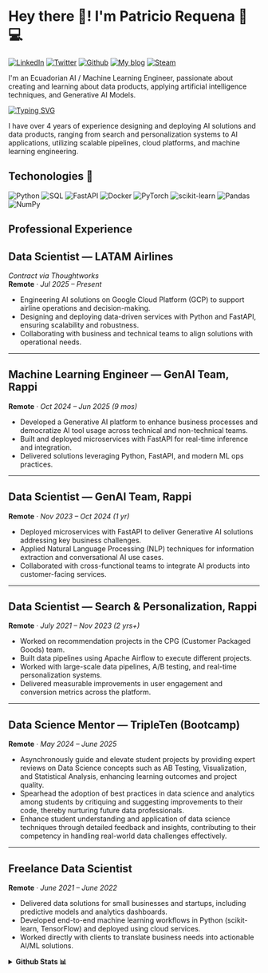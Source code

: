 # Hey there 🤝! I'm Patricio Requena :robot::computer:

[![LinkedIn](https://img.shields.io/badge/linkedin-%230077B5.svg?style=for-the-badge&logo=linkedin&logoColor=white)](https://linkedin.com/in/rrequeena) [![Twitter](https://img.shields.io/badge/Twitter-1DA1F2?style=for-the-badge&logo=twitter&logoColor=white)](https://twitter.com/rrequeena) [![Github](https://img.shields.io/badge/GitHub-100000?style=for-the-badge&logo=github&logoColor=white)](https://github.com/rrequeena/) [![My blog](https://img.shields.io/badge/RSS-FFA500?style=for-the-badge&logo=rss&logoColor=white)](https://patriciorequena.com/blog/) [![Steam](https://img.shields.io/badge/Steam-000000?style=for-the-badge&logo=steam&logoColor=white)](https://s.team/p/tbp-grmj/rqvgnfvm)

I'm an Ecuadorian AI / Machine Learning Engineer, passionate about creating and learning about data products, applying artificial intelligence techniques, and Generative AI Models.

[![Typing SVG](https://readme-typing-svg.herokuapp.com?color=%232CB50D&lines=AI+Engineer;Machine+Learning+Engineer;Tech+lover+%F0%9F%92%9A)](https://git.io/typing-svg)

I have over 4 years of experience designing and deploying AI solutions and data products, ranging from search and personalization systems to AI applications, utilizing scalable pipelines, cloud platforms, and machine learning engineering.  

## Techonologies 🔧

![Python](https://img.shields.io/badge/Python-14354C?style=for-the-badge&logo=python&logoColor=white) ![SQL](https://img.shields.io/badge/postgresql-4169e1?style=for-the-badge&logo=postgresql&logoColor=white) ![FastAPI](https://img.shields.io/badge/FastAPI-005571?style=for-the-badge&logo=fastapi) ![Docker](https://img.shields.io/badge/docker-257bd6?style=for-the-badge&logo=docker&logoColor=white) ![PyTorch](https://img.shields.io/badge/PyTorch-EE4C2C?style=for-the-badge&logo=pytorch&logoColor=white) ![scikit-learn](https://img.shields.io/badge/scikit--learn-%23F7931E.svg?style=for-the-badge&logo=scikit-learn&logoColor=white) ![Pandas](https://img.shields.io/badge/pandas-%23150458.svg?style=for-the-badge&logo=pandas&logoColor=white) ![NumPy](https://img.shields.io/badge/numpy-%23013243.svg?style=for-the-badge&logo=numpy&logoColor=white)

## Professional Experience

## **Data Scientist — LATAM Airlines**  
*Contract via Thoughtworks*  
**Remote** · *Jul 2025 – Present*  

- Engineering AI solutions on Google Cloud Platform (GCP) to support airline operations and decision-making.  
- Designing and deploying data-driven services with Python and FastAPI, ensuring scalability and robustness.  
- Collaborating with business and technical teams to align solutions with operational needs.  

---

## **Machine Learning Engineer — GenAI Team, Rappi**  
**Remote** · *Oct 2024 – Jun 2025 (9 mos)*  

- Developed a Generative AI platform to enhance business processes and democratize AI tool usage across technical and non-technical teams.  
- Built and deployed microservices with FastAPI for real-time inference and integration.  
- Delivered solutions leveraging Python, FastAPI, and modern ML ops practices.  

---

## **Data Scientist — GenAI Team, Rappi**  
**Remote** · *Nov 2023 – Oct 2024 (1 yr)*  

- Deployed microservices with FastAPI to deliver Generative AI solutions addressing key business challenges.  
- Applied Natural Language Processing (NLP) techniques for information extraction and conversational AI use cases.  
- Collaborated with cross-functional teams to integrate AI products into customer-facing services.  

---

## **Data Scientist — Search & Personalization, Rappi**  
**Remote** · *July 2021 – Nov 2023 (2 yrs+)*  

- Worked on recommendation projects in the CPG (Customer Packaged Goods) team.
- Built data pipelines using Apache Airflow to execute different projects.
- Worked with large-scale data pipelines, A/B testing, and real-time personalization systems.  
- Delivered measurable improvements in user engagement and conversion metrics across the platform.  

---

## **Data Science Mentor — TripleTen (Bootcamp)**  
**Remote** · *May 2024 – June 2025*  

- Asynchronously guide and elevate student projects by providing expert reviews on Data Science concepts such as AB Testing, Visualization, and Statistical Analysis, enhancing learning outcomes and project quality.
- Spearhead the adoption of best practices in data science and analytics among students by critiquing and suggesting improvements to their code, thereby nurturing future data professionals.
- Enhance student understanding and application of data science techniques through detailed feedback and insights, contributing to their competency in handling real-world data challenges effectively.

---

## **Freelance Data Scientist**  
**Remote** · *June 2021 – June 2022*  

- Delivered data solutions for small businesses and startups, including predictive models and analytics dashboards.  
- Developed end-to-end machine learning workflows in Python (scikit-learn, TensorFlow) and deployed using cloud services.  
- Worked directly with clients to translate business needs into actionable AI/ML solutions.  

<details>
  <summary><b>Github Stats 📊</b></summary>
<br>
  <p align="center">
    <a href="https://github.com/rrequeena">
    <img align="center" src="https://github-readme-stats.vercel.app/api/top-langs/?username=rrequeena&theme=blue-green" />
    </a>
    <a href="https://github.com/rrequeena">
      <img align="center" src="https://github-readme-stats.vercel.app/api?username=rrequeena&show_icons=true&line_height=27&count_private=true&&theme=blue-green" alt="Ashutosh's GitHub Stats" />
    </a>
  </p>
</details>
